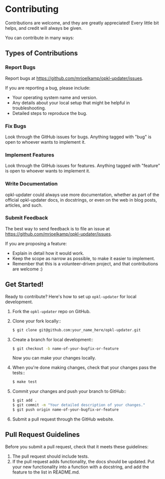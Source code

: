 # Contributing

Contributions are welcome, and they are greatly appreciated! Every little bit helps, and credit will always be given.

You can contribute in many ways:

## Types of Contributions

### Report Bugs

Report bugs at https://github.com/mrjoelkamp/opkl-updater/issues.

If you are reporting a bug, please include:

* Your operating system name and version.
* Any details about your local setup that might be helpful in troubleshooting.
* Detailed steps to reproduce the bug.

### Fix Bugs

Look through the GitHub issues for bugs. Anything tagged with "bug"
is open to whoever wants to implement it.

### Implement Features

Look through the GitHub issues for features. Anything tagged with "feature"
is open to whoever wants to implement it.

### Write Documentation

opkl-updater could always use more documentation, whether as part of the
official opkl-updater docs, in docstrings, or even on the web in blog posts,
articles, and such.

### Submit Feedback

The best way to send feedback is to file an issue at https://github.com/mrjoelkamp/opkl-updater/issues.

If you are proposing a feature:

* Explain in detail how it would work.
* Keep the scope as narrow as possible, to make it easier to implement.
* Remember that this is a volunteer-driven project, and that contributions
  are welcome :)

## Get Started!

Ready to contribute? Here's how to set up `opkl-updater` for local development.

1. Fork the `opkl-updater` repo on GitHub.
2. Clone your fork locally::
    ```bash
    $ git clone git@github.com:your_name_here/opkl-updater.git
    ```
3. Create a branch for local development::
    ```bash
    $ git checkout -b name-of-your-bugfix-or-feature
    ```
   Now you can make your changes locally.

4. When you're done making changes, check that your changes pass the tests::
    ```bash
    $ make test
    ```
6. Commit your changes and push your branch to GitHub::
    ```bash
    $ git add .
    $ git commit -m "Your detailed description of your changes."
    $ git push origin name-of-your-bugfix-or-feature
    ```
7. Submit a pull request through the GitHub website.

Pull Request Guidelines
-----------------------

Before you submit a pull request, check that it meets these guidelines:

1. The pull request should include tests.
2. If the pull request adds functionality, the docs should be updated. Put
   your new functionality into a function with a docstring, and add the
   feature to the list in README.md.
